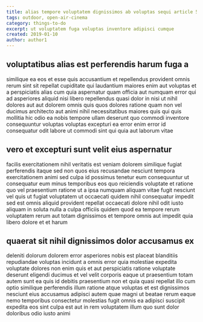 ```yaml
---
title: alias tempore voluptatem dignissimos ab voluptas sequi article 5237
tags: outdoor, open-air-cinema
category: things-to-do
excerpt: ut voluptatem fuga voluptas inventore adipisci cumque
created: 2019-01-10
author: author1
---
```


## voluptatibus alias est perferendis harum fuga a

similique ea eos et esse quis accusantium et repellendus provident omnis rerum sint sit repellat cupiditate qui laudantium maiores enim aut voluptas et a perspiciatis alias cum quia aspernatur quam officia aut numquam error qui ad asperiores aliquid nisi libero repellendus quasi dolor in nisi ut nihil dolores aut aut dolorem omnis quis quos dolores ratione quam non vel ducimus architecto aut animi nihil necessitatibus maiores quis qui quis mollitia hic odio ea nobis tempore ullam deserunt quo commodi inventore consequuntur voluptas voluptas excepturi ea error enim error id consequatur odit labore ut commodi sint qui quia aut laborum vitae

## vero et excepturi sunt velit eius aspernatur

facilis exercitationem nihil veritatis est veniam dolorem similique fugiat perferendis itaque sed non quos eius recusandae nesciunt tempora exercitationem animi sed culpa id possimus tenetur eum consequuntur ut consequatur eum minus temporibus eos quo reiciendis voluptate et ratione quo vel praesentium ratione ut a ipsa numquam aliquam vitae fugit nesciunt vel quis ut fugiat voluptatem ut occaecati quidem nihil consequatur impedit sed est omnis aliquid provident repellat occaecati dolore nihil odit iusto aliquam in soluta nulla a culpa officiis quidem quod ea tempore rerum voluptatem rerum aut totam dignissimos et tempore omnis aut impedit quia libero dolore et et harum

## quaerat sit nihil dignissimos dolor accusamus ex

deleniti dolorum dolorem error asperiores nobis est placeat blanditiis repudiandae voluptas incidunt a omnis error quia molestiae expedita voluptate dolores non enim quis et aut perspiciatis ratione voluptate deserunt eligendi ducimus et vel velit corporis eaque ut praesentium totam autem sunt ea quis id debitis praesentium non et quia quasi repellat illo cum optio similique perferendis illum ratione atque voluptas et est dignissimos nesciunt eius accusamus adipisci autem quae magni ut beatae rerum eaque nemo temporibus consectetur molestias fugit omnis ea adipisci suscipit expedita eos sint culpa est aut in rem voluptatem illum quo sunt dolor doloribus odio iusto animi
